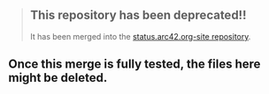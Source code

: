 >## This repository has been deprecated!! 
>
> It has been merged into the [status.arc42.org-site repository](https://github.com/arc42/status.arc42.org-site).


## Once this merge is fully tested, the files here might be deleted.



